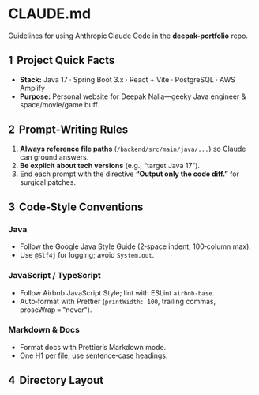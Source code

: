 # CLAUDE.md
Guidelines for using Anthropic Claude Code in the **deepak-portfolio** repo.

## 1  Project Quick Facts
- **Stack:** Java 17 · Spring Boot 3.x · React + Vite · PostgreSQL · AWS Amplify
- **Purpose:** Personal website for Deepak Nalla—geeky Java engineer & space/movie/game buff.

## 2  Prompt‑Writing Rules
1. **Always reference file paths** (`/backend/src/main/java/...`) so Claude can ground answers.
2. **Be explicit about tech versions** (e.g., “target Java 17”).
3. End each prompt with the directive **“Output only the code diff.”** for surgical patches.

## 3  Code‑Style Conventions
### Java
- Follow the Google Java Style Guide (2‑space indent, 100‑column max).  
- Use `@Slf4j` for logging; avoid `System.out`.

### JavaScript / TypeScript
- Follow Airbnb JavaScript Style; lint with ESLint `airbnb-base`.
- Auto‑format with Prettier (`printWidth: 100`, trailing commas, proseWrap = "never").

### Markdown & Docs
- Format docs with Prettier’s Markdown mode.
- One H1 per file; use sentence‑case headings.

## 4  Directory Layout
